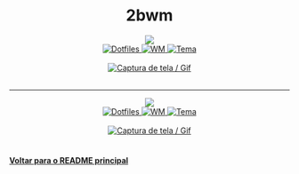 <h1 align="center">2bwm</h1>
<div align="center">
  <a href="https://gitlab.com/crzjp">
    <img src="https://img.shields.io/badge/usuário-crzjp-%232c3e50?style=for-the-badge" />
  </a>
  <br/>
  <a href="https://gitlab.com/crzjp/.dots">
    <img
      alt="Dotfiles"
      src="https://img.shields.io/badge/dots-%232c3e50?style=for-the-badge"
    />
  </a>
  <a href="https://github.com/venam/2bwm">
    <img
      alt="WM"
      src="https://img.shields.io/badge/wm-2bwm-%235352ed?style=for-the-badge"
    />
  </a>
  <a href="https://github.com/altercation/solarized">
    <img
      alt="Tema"
      src="https://img.shields.io/badge/tema-solarized-%232ed573?style=for-the-badge"
    />
  </a>
  <br /><br />
  <a href="https://gitlab.com/crzjp/2bwm">
    <img alt="Captura de tela / Gif" src="https://gitlab.com/-/raw/master/2bwm.png" />
  </a>
  <br/><br/>
</div>

-----------

<div align="center">
  <a href="https://github.com/lag00n">
    <img src="https://img.shields.io/badge/usuário-lxg00n-%2322252f?style=for-the-badge" />
  </a>
  <br/>
  <a href="https://github.com/lag00n/2bwm-build">
    <img
      alt="Dotfiles"
      src="https://img.shields.io/badge/dots-%2322252f?style=for-the-badge"
    />
  </a>
  <a href="https://github.com/venam/2bwm">
    <img
      alt="WM"
      src="https://img.shields.io/badge/wm-2bwm-%2322252f?style=for-the-badge"
    />
  </a>
  <a href="https://github.com/morhetz/gruvbox">
    <img
      alt="Tema"
      src="https://img.shields.io/badge/tema-gruvbox_light-%2322252f?style=for-the-badge"
    />
  </a>
  <br /><br />
  <a href="https://github.com/lag00n/2bwm-build">
    <img alt="Captura de tela / Gif" src="https://raw.githubusercontent.com/lag00n/2bwm-build/3f0905d6a2ac938c6fe7e89e34757e8ad9b60bc8/scrots/scrot.png" />
  </a>
  <br/><br/>
</div>

#### [Voltar para o README principal](https://github.com/unixwmbr/unixwmbr)
